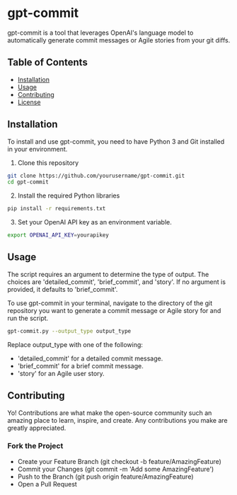 # gpt-commit

gpt-commit is a tool that leverages OpenAI's language model to automatically generate commit messages or Agile stories from your git diffs. 

## Table of Contents

- [Installation](#installation)
- [Usage](#usage)
- [Contributing](#contributing)
- [License](#license)

## Installation

To install and use gpt-commit, you need to have Python 3 and Git installed in your environment. 

1. Clone this repository
```bash
git clone https://github.com/yourusername/gpt-commit.git
cd gpt-commit
```

2. Install the required Python libraries
```bash
pip install -r requirements.txt
```

3. Set your OpenAI API key as an environment variable.
```bash
export OPENAI_API_KEY=yourapikey
```

## Usage
The script requires an argument to determine the type of output. The choices are 'detailed_commit', 'brief_commit', and 'story'. If no argument is provided, it defaults to 'brief_commit'.

To use gpt-commit in your terminal, navigate to the directory of the git repository you want to generate a commit message or Agile story for and run the script.

```bash
gpt-commit.py --output_type output_type
```

Replace output_type with one of the following:

- 'detailed_commit' for a detailed commit message.
- 'brief_commit' for a brief commit message.
- 'story' for an Agile user story.

## Contributing
Yo! Contributions are what make the open-source community such an amazing place to learn, inspire, and create. Any contributions you make are greatly appreciated.

### Fork the Project
- Create your Feature Branch (git checkout -b feature/AmazingFeature)
- Commit your Changes (git commit -m 'Add some AmazingFeature')
- Push to the Branch (git push origin feature/AmazingFeature)
- Open a Pull Request




